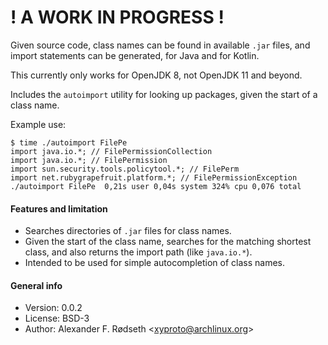 # ! A WORK IN PROGRESS !

Given source code, class names can be found in available `.jar` files, and import statements can be generated, for Java and for Kotlin.

This currently only works for OpenJDK 8, not OpenJDK 11 and beyond.

Includes the `autoimport` utility for looking up packages, given the start of a class name.

Example use:

```
$ time ./autoimport FilePe
import java.io.*; // FilePermissionCollection
import java.io.*; // FilePermission
import sun.security.tools.policytool.*; // FilePerm
import net.rubygrapefruit.platform.*; // FilePermissionException
./autoimport FilePe  0,21s user 0,04s system 324% cpu 0,076 total
```

#### Features and limitation

* Searches directories of `.jar` files for class names.
* Given the start of the class name, searches for the matching shortest class, and also returns the import path (like `java.io.*`).
* Intended to be used for simple autocompletion of class names.

#### General info

* Version: 0.0.2
* License: BSD-3
* Author: Alexander F. Rødseth &lt;xyproto@archlinux.org&gt;
